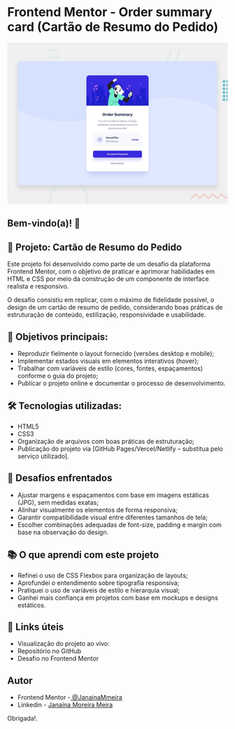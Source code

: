 # Frontend Mentor - Order summary card (Cartão de Resumo do Pedido)

![Design preview for the Order summary card coding challenge](./design/desktop-preview.jpg)

## Bem-vindo(a)! 👋

## 💼 Projeto: Cartão de Resumo do Pedido

Este projeto foi desenvolvido como parte de um desafio da plataforma Frontend Mentor, com o objetivo de praticar e aprimorar habilidades em HTML e CSS por meio da construção de um componente de interface realista e responsivo.

O desafio consistiu em replicar, com o máximo de fidelidade possível, o design de um cartão de resumo de pedido, considerando boas práticas de estruturação de conteúdo, estilização, responsividade e usabilidade.

## 🎯 Objetivos principais:

- Reproduzir fielmente o layout fornecido (versões desktop e mobile);
- Implementar estados visuais em elementos interativos (hover);
- Trabalhar com variáveis de estilo (cores, fontes, espaçamentos) conforme o guia do projeto;
- Publicar o projeto online e documentar o processo de desenvolvimento.

## 🛠️ Tecnologias utilizadas:
- HTML5
- CSS3
- Organização de arquivos com boas práticas de estruturação;
- Publicação do projeto via [GitHub Pages/Vercel/Netlify – substitua pelo serviço utilizado].

## 🚧 Desafios enfrentados

 - Ajustar margens e espaçamentos com base em imagens estáticas (JPG), sem medidas exatas;
 - Alinhar visualmente os elementos de forma responsiva;
 - Garantir compatibilidade visual entre diferentes tamanhos de tela;
 - Escolher combinações adequadas de font-size, padding e margin com base na observação do design.

## 📚 O que aprendi com este projeto

- Refinei o uso de CSS Flexbox para organização de layouts;
- Aprofundei o entendimento sobre tipografia responsiva;
- Pratiquei o uso de variáveis de estilo e hierarquia visual;
- Ganhei mais confiança em projetos com base em mockups e designs estáticos.

## 🔗 Links úteis
 - Visualização do projeto ao vivo: 
 - Repositório no GitHub
 - Desafio no Frontend Mentor

## Autor
- Frontend Mentor -[ @JanainaMmeira](https://www.frontendmentor.io/profile/JanainaMmeira)
- Linkedin - [Janaína Moreira Meira](https://www.linkedin.com/in/janaína-moreira-meira-ab1674a5/)

Obrigada!.